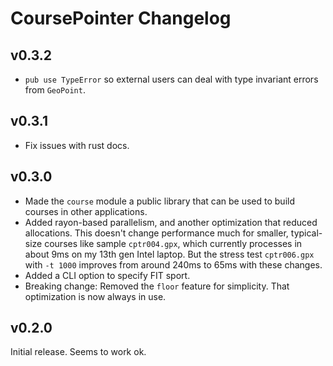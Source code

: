 # CoursePointer Changelog

## v0.3.2

- `pub use TypeError` so external users can deal with type invariant errors
  from `GeoPoint`.

## v0.3.1

- Fix issues with rust docs.

## v0.3.0

- Made the `course` module a public library that can be used to build courses
  in other applications.
- Added rayon-based parallelism, and another optimization that reduced
  allocations.  This doesn't change performance much for smaller, typical-size
  courses like sample `cptr004.gpx`, which currently processes in about 9ms on
  my 13th gen Intel laptop.  But the stress test `cptr006.gpx` with `-t 1000`
  improves from around 240ms to 65ms with these changes.
- Added a CLI option to specify FIT sport.
- Breaking change: Removed the `floor` feature for simplicity.  That
  optimization is now always in use.

## v0.2.0

Initial release.  Seems to work ok.

